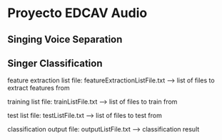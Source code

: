 # Proyecto EDCAV Audio
## Singing Voice Separation

## Singer Classification
feature extraction list file: featureExtractionListFile.txt --> list of files to extract features from

training list file: trainListFile.txt --> list of files to train from

test list file: testListFile.txt --> list of files to test from

classification output file: outputListFile.txt --> classification result
